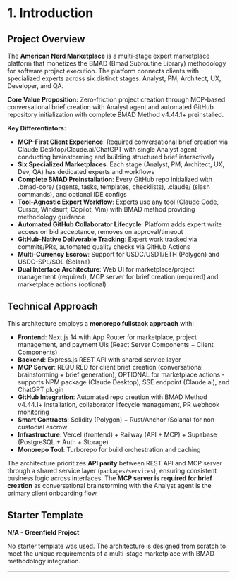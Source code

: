 # 1. Introduction

## Project Overview

The **American Nerd Marketplace** is a multi-stage expert marketplace platform that monetizes the BMAD (Bmad Subroutine Library) methodology for software project execution. The platform connects clients with specialized experts across six distinct stages: Analyst, PM, Architect, UX, Developer, and QA.

**Core Value Proposition:** Zero-friction project creation through MCP-based conversational brief creation with Analyst agent and automated GitHub repository initialization with complete BMAD Method v4.44.1+ preinstalled.

**Key Differentiators:**
- **MCP-First Client Experience**: Required conversational brief creation via Claude Desktop/Claude.ai/ChatGPT with single Analyst agent conducting brainstorming and building structured brief interactively
- **Six Specialized Marketplaces**: Each stage (Analyst, PM, Architect, UX, Dev, QA) has dedicated experts and workflows
- **Complete BMAD Preinstallation**: Every GitHub repo initialized with .bmad-core/ (agents, tasks, templates, checklists), .claude/ (slash commands), and optional IDE configs
- **Tool-Agnostic Expert Workflow**: Experts use any tool (Claude Code, Cursor, Windsurf, Copilot, Vim) with BMAD method providing methodology guidance
- **Automated GitHub Collaborator Lifecycle**: Platform adds expert write access on bid acceptance, removes on approval/timeout
- **GitHub-Native Deliverable Tracking**: Expert work tracked via commits/PRs, automated quality checks via GitHub Actions
- **Multi-Currency Escrow**: Support for USDC/USDT/ETH (Polygon) and USDC-SPL/SOL (Solana)
- **Dual Interface Architecture**: Web UI for marketplace/project management (required), MCP server for brief creation (required) and marketplace actions (optional)

## Technical Approach

This architecture employs a **monorepo fullstack approach** with:
- **Frontend**: Next.js 14 with App Router for marketplace, project management, and payment UIs (React Server Components + Client Components)
- **Backend**: Express.js REST API with shared service layer
- **MCP Server**: REQUIRED for client brief creation (conversational brainstorming + brief generation), OPTIONAL for marketplace actions - supports NPM package (Claude Desktop), SSE endpoint (Claude.ai), and ChatGPT plugin
- **GitHub Integration**: Automated repo creation with BMAD Method v4.44.1+ installation, collaborator lifecycle management, PR webhook monitoring
- **Smart Contracts**: Solidity (Polygon) + Rust/Anchor (Solana) for non-custodial escrow
- **Infrastructure**: Vercel (frontend) + Railway (API + MCP) + Supabase (PostgreSQL + Auth + Storage)
- **Monorepo Tool**: Turborepo for build orchestration and caching

The architecture prioritizes **API parity** between REST API and MCP server through a shared service layer (`packages/services`), ensuring consistent business logic across interfaces. The **MCP server is required for brief creation** as conversational brainstorming with the Analyst agent is the primary client onboarding flow.

## Starter Template

**N/A - Greenfield Project**

No starter template was used. The architecture is designed from scratch to meet the unique requirements of a multi-stage marketplace with BMAD methodology integration.

---
